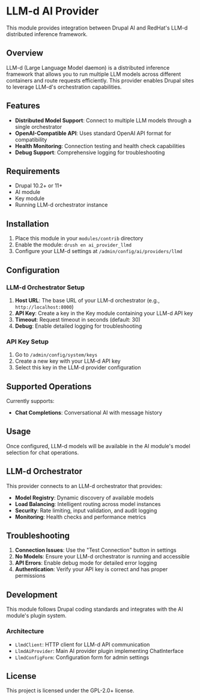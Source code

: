 # LLM-d AI Provider

This module provides integration between Drupal AI and RedHat's LLM-d distributed inference framework.

## Overview

LLM-d (Large Language Model daemon) is a distributed inference framework that allows you to run multiple LLM models across different containers and route requests efficiently. This provider enables Drupal sites to leverage LLM-d's orchestration capabilities.

## Features

- **Distributed Model Support**: Connect to multiple LLM models through a single orchestrator
- **OpenAI-Compatible API**: Uses standard OpenAI API format for compatibility
- **Health Monitoring**: Connection testing and health check capabilities
- **Debug Support**: Comprehensive logging for troubleshooting

## Requirements

- Drupal 10.2+ or 11+
- AI module
- Key module
- Running LLM-d orchestrator instance

## Installation

1. Place this module in your `modules/contrib` directory
2. Enable the module: `drush en ai_provider_llmd`
3. Configure your LLM-d settings at `/admin/config/ai/providers/llmd`

## Configuration

### LLM-d Orchestrator Setup

1. **Host URL**: The base URL of your LLM-d orchestrator (e.g., `http://localhost:8000`)
2. **API Key**: Create a key in the Key module containing your LLM-d API key
3. **Timeout**: Request timeout in seconds (default: 30)
4. **Debug**: Enable detailed logging for troubleshooting

### API Key Setup

1. Go to `/admin/config/system/keys`
2. Create a new key with your LLM-d API key
3. Select this key in the LLM-d provider configuration

## Supported Operations

Currently supports:
- **Chat Completions**: Conversational AI with message history

## Usage

Once configured, LLM-d models will be available in the AI module's model selection for chat operations.

## LLM-d Orchestrator

This provider connects to an LLM-d orchestrator that provides:

- **Model Registry**: Dynamic discovery of available models
- **Load Balancing**: Intelligent routing across model instances
- **Security**: Rate limiting, input validation, and audit logging
- **Monitoring**: Health checks and performance metrics

## Troubleshooting

1. **Connection Issues**: Use the "Test Connection" button in settings
2. **No Models**: Ensure your LLM-d orchestrator is running and accessible
3. **API Errors**: Enable debug mode for detailed error logging
4. **Authentication**: Verify your API key is correct and has proper permissions

## Development

This module follows Drupal coding standards and integrates with the AI module's plugin system.

### Architecture

- `LlmdClient`: HTTP client for LLM-d API communication
- `LlmdAiProvider`: Main AI provider plugin implementing ChatInterface
- `LlmdConfigForm`: Configuration form for admin settings

## License

This project is licensed under the GPL-2.0+ license.
